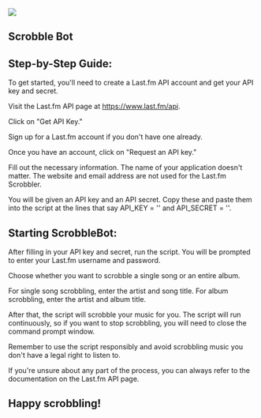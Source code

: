 
<img src="https://cdn.discordapp.com/attachments/1113994866330980442/1187875264630370431/image.png"/>

## Scrobble Bot

## Step-by-Step Guide:

  To get started, you'll need to create a Last.fm API account and get your API key and secret.
  
  Visit the Last.fm API page at https://www.last.fm/api.

  Click on "Get API Key."
  
  Sign up for a Last.fm account if you don't have one already.
  
  Once you have an account, click on "Request an API key."
  
  Fill out the necessary information. The name of your application doesn't matter. The website and email address are not used for the Last.fm Scrobbler.
  
  You will be given an API key and an API secret. Copy these and paste them into the script at the lines that say API_KEY = '' and API_SECRET = ''.

## Starting ScrobbleBot:

 After filling in your API key and secret, run the script. You will be prompted to enter your Last.fm username and password.

 Choose whether you want to scrobble a single song or an entire album.

 For single song scrobbling, enter the artist and song title. For album scrobbling, enter the artist and album title.
 
 After that, the script will scrobble your music for you. The script will run continuously, so if you want to stop scrobbling, you will need to close the command prompt window.
 
 Remember to use the script responsibly and avoid scrobbling music you don't have a legal right to listen to.

 If you're unsure about any part of the process, you can always refer to the documentation on the Last.fm API page.

## Happy scrobbling!
